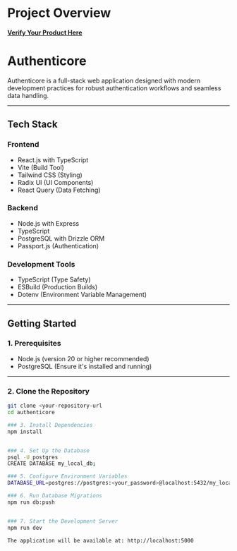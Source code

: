 # Project Overview 
**[Verify Your Product Here](https://authenticore.onrender.com/)**

# Authenticore

Authenticore is a full-stack web application designed with modern development practices for robust authentication workflows and seamless data handling.

---

## Tech Stack

### Frontend
- React.js with TypeScript
- Vite (Build Tool)
- Tailwind CSS (Styling)
- Radix UI (UI Components)
- React Query (Data Fetching)

### Backend
- Node.js with Express
- TypeScript
- PostgreSQL with Drizzle ORM
- Passport.js (Authentication)

### Development Tools
- TypeScript (Type Safety)
- ESBuild (Production Builds)
- Dotenv (Environment Variable Management)

---

## Getting Started

### 1. Prerequisites
- Node.js (version 20 or higher recommended)
- PostgreSQL (Ensure it's installed and running)

---

### 2. Clone the Repository
```bash
git clone <your-repository-url
cd authenticore

### 3. Install Dependencies
npm install


### 4. Set Up the Database
psql -U postgres
CREATE DATABASE my_local_db;

### 5. Configure Environment Variables
DATABASE_URL=postgres://postgres:<your_password>@localhost:5432/my_local_db

### 6. Run Database Migrations
npm run db:push


### 7. Start the Development Server
npm run dev

The application will be available at: http://localhost:5000



